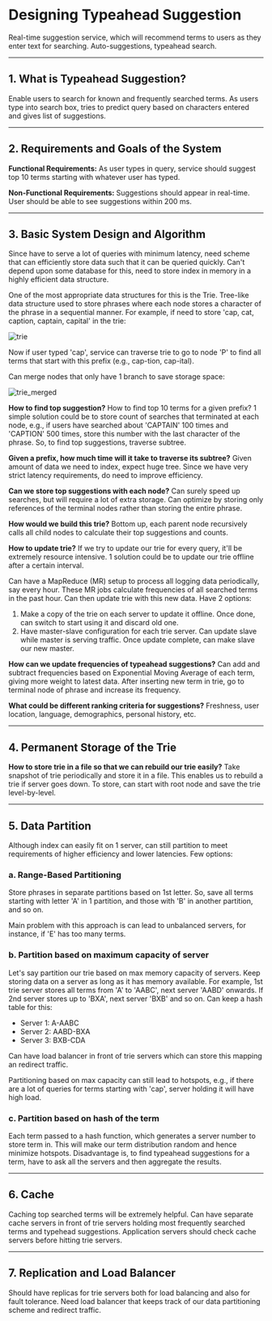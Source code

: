 # Designing Typeahead Suggestion

Real-time suggestion service, which will recommend terms to users as they enter text for searching. Auto-suggestions, typeahead search.

---

## 1. What is Typeahead Suggestion?

Enable users to search for known and frequently searched terms. As users type into search box, tries to predict query based on characters entered and gives list of suggestions.

---

## 2. Requirements and Goals of the System

**Functional Requirements:** As user types in query, service should suggest top 10 terms starting with whatever user has typed.

**Non-Functional Requirements:** Suggestions should appear in real-time. User should be able to see suggestions within 200 ms.

---

## 3. Basic System Design and Algorithm

Since have to serve a lot of queries with minimum latency, need scheme that can efficiently store data such that it can be queried quickly. Can't depend upon some database for this, need to store index in memory in a highly efficient data structure.

One of the most appropriate data structures for this is the Trie. Tree-like data structure used to store phrases where each node stores a character of the phrase in a sequential manner. For example, if need to store 'cap, cat, caption, captain, capital' in the trie:

![trie](trie.png)

Now if user typed 'cap', service can traverse trie to go to node 'P' to find all terms that start with this prefix (e.g., cap-tion, cap-ital).

Can merge nodes that only have 1 branch to save storage space:

![trie_merged](trie_merged.png)

**How to find top suggestion?** How to find top 10 terms for a given prefix? 1 simple solution could be to store count of searches that terminated at each node, e.g., if users have searched about 'CAPTAIN' 100 times and 'CAPTION' 500 times, store this number with the last character of the phrase. So, to find top suggestions, traverse subtree.

**Given a prefix, how much time will it take to traverse its subtree?** Given amount of data we need to index, expect huge tree. Since we have very strict latency requirements, do need to improve efficiency.

**Can we store top suggestions with each node?** Can surely speed up searches, but will require a lot of extra storage. Can optimize by storing only references of the terminal nodes rather than storing the entire phrase.

**How would we build this trie?** Bottom up, each parent node recursively calls all child nodes to calculate their top suggestions and counts.

**How to update trie?** If we try to update our trie for every query, it'll be extremely resource intensive. 1 solution could be to update our trie offline after a certain interval.

Can have a MapReduce (MR) setup to process all logging data periodically, say every hour. These MR jobs calculate frequencies of all searched terms in the past hour. Can then update trie with this new data. Have 2 options:
1. Make a copy of the trie on each server to update it offline. Once done, can switch to start using it and discard old one.
2. Have master-slave configuration for each trie server. Can update slave while master is serving traffic. Once update complete, can make slave our new master.

**How can we update frequencies of typeahead suggestions?** Can add and subtract frequencies based on Exponential Moving Average of each term, giving more weight to latest data. After inserting new term in trie, go to terminal node of phrase and increase its frequency.

**What could be different ranking criteria for suggestions?** Freshness, user location, language, demographics, personal history, etc.

---

## 4. Permanent Storage of the Trie

**How to store trie in a file so that we can rebuild our trie easily?** Take snapshot of trie periodically and store it in a file. This enables us to rebuild a trie if server goes down. To store, can start with root node and save the trie level-by-level.

---

## 5. Data Partition

Although index can easily fit on 1 server, can still partition to meet requirements of higher efficiency and lower latencies. Few options:

### **a. Range-Based Partitioning**

Store phrases in separate partitions based on 1st letter. So, save all terms starting with letter 'A' in 1 partition, and those with 'B' in another partition, and so on.

Main problem with this approach is can lead to unbalanced servers, for instance, if 'E' has too many terms.

### **b. Partition based on maximum capacity of server**

Let's say partition our trie based on max memory capacity of servers. Keep storing data on a server as long as it has memory available. For example, 1st trie server stores all terms from 'A' to 'AABC', next server 'AABD' onwards. If 2nd server stores up to 'BXA', next server 'BXB' and so on. Can keep a hash table for this:

- Server 1: A-AABC
- Server 2: AABD-BXA
- Server 3: BXB-CDA

Can have load balancer in front of trie servers which can store this mapping an redirect traffic.

Partitioning based on max capacity can still lead to hotspots, e.g., if there are a lot of queries for terms starting with 'cap', server holding it will have high load.

### **c. Partition based on hash of the term**

Each term passed to a hash function, which generates a server number to store term in. This will make our term distribution random and hence minimize hotspots. Disadvantage is, to find typeahead suggestions for a term, have to ask all the servers and then aggregate the results.

---

## 6. Cache

Caching top searched terms will be extremely helpful. Can have separate cache servers in front of trie servers holding most frequently searched terms and typehead suggestions. Application servers should check cache servers before hitting trie servers.

---

## 7. Replication and Load Balancer

Should have replicas for trie servers both for load balancing and also for fault tolerance. Need load balancer that keeps track of our data partitioning scheme and redirect traffic.
